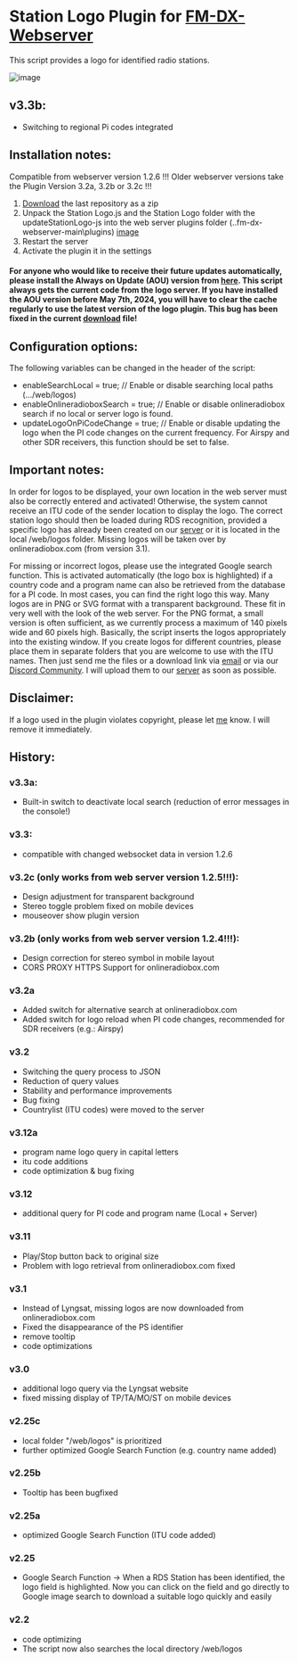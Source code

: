 # Station Logo Plugin for [FM-DX-Webserver](https://github.com/NoobishSVK/fm-dx-webserver)

This script provides a logo for identified radio stations.

![image](https://github.com/user-attachments/assets/4b28bf54-4686-4253-97b8-2929eb67b612)

## v3.3b:
- Switching to regional Pi codes integrated

## Installation notes:

Compatible from webserver version 1.2.6 !!! Older webserver versions take the Plugin Version 3.2a, 3.2b or 3.2c !!!

1. [Download](https://github.com/Highpoint2000/webserver-station-logos/releases) the last repository as a zip
2. Unpack the Station Logo.js and the Station Logo folder with the updateStationLogo-js into the web server plugins folder (..fm-dx-webserver-main\plugins) [image](https://github.com/Highpoint2000/webserver-station-logos/assets/168109804/e0a6fd0e-a70e-4624-9487-b96df144d703)
3. Restart the server
4. Activate the plugin it in the settings

#### For anyone who would like to receive their future updates automatically, please install the Always on Update (AOU) version from [here](https://tef.noobish.eu/logos/scripts/StationLogo_AOU_Version.zip). This script always gets the current code from the logo server. If you have installed the AOU version before May 7th, 2024, you will have to clear the cache regularly to use the latest version of the logo plugin. This bug has been fixed in the current [download](https://tef.noobish.eu/logos/scripts/StationLogo_AOU_Version.zip) file!

## Configuration options:

The following variables can be changed in the header of the script:

- enableSearchLocal = true; // Enable or disable searching local paths (.../web/logos)
- enableOnlineradioboxSearch = true; // Enable or disable onlineradiobox search if no local or server logo is found.
- updateLogoOnPiCodeChange = true; // Enable or disable updating the logo when the PI code changes on the current frequency. For Airspy and other SDR receivers, this function should be set to false.

## Important notes: 

In order for logos to be displayed, your own location in the web server must also be correctly entered and activated! Otherwise, the system cannot receive an ITU code of the sender location to display the logo. The correct station logo should then be loaded during RDS recognition, provided a specific logo has already been created on our [server](https://tef.noobish.eu/logos/logo_preview.html) or it is located in the local /web/logos folder. Missing logos will be taken over by onlineradiobox.com (from version 3.1).

For missing or incorrect logos, please use the integrated Google search function. This is activated automatically (the logo box is highlighted) if a country code and a program name can also be retrieved from the database for a PI code. In most cases, you can find the right logo this way. Many logos are in PNG or SVG format with a transparent background. These fit in very well with the look of the web server. For the PNG format, a small version is often sufficient, as we currently process a maximum of 140 pixels wide and 60 pixels high. Basically, the script inserts the logos appropriately into the existing window. If you create logos for different countries, please place them in separate folders that you are welcome to use with the ITU names. Then just send me the files or a download link via [email](mailto:highpoint2000@googlemail.com) or via our [Discord Community](https://discord.gg/fmdx). I will upload them to our [server](https://tef.noobish.eu/logos/logo_preview.html) as soon as possible.

## Disclaimer: 
If a logo used in the plugin violates copyright, please let [me](mailto:highpoint2000@googlemail.com) know. I will remove it immediately.

## History:

### v3.3a:
- Built-in switch to deactivate local search (reduction of error messages in the console!)

### v3.3:
- compatible with changed websocket data in version 1.2.6

### v3.2c (only works from web server version 1.2.5!!!):
- Design adjustment for transparent background
- Stereo toggle problem fixed on mobile devices
- mouseover show plugin version

### v3.2b (only works from web server version 1.2.4!!!):
- Design correction for stereo symbol in mobile layout
- CORS PROXY HTTPS Support for onlineradiobox.com 

### v3.2a
- Added switch for alternative search at onlineradiobox.com
- Added switch for logo reload when PI code changes, recommended for SDR receivers (e.g.: Airspy)

### v3.2
- Switching the query process to JSON
- Reduction of query values
- Stability and performance improvements
- Bug fixing
- Countrylist (ITU codes) were moved to the server

### v3.12a
- program name logo query in capital letters
- itu code additions
- code optimization & bug fixing

### v3.12
- additional query for PI code and program name (Local + Server)

### v3.11
- Play/Stop button back to original size
- Problem with logo retrieval from onlineradiobox.com fixed

### v3.1
- Instead of Lyngsat, missing logos are now downloaded from onlineradiobox.com
- Fixed the disappearance of the PS identifier
- remove tooltip
- code optimizations

### v3.0
- additional logo query via the Lyngsat website
- fixed missing display of TP/TA/MO/ST on mobile devices

### v2.25c
- local folder "/web/logos" is prioritized
- further optimized Google Search Function (e.g. country name added)

### v2.25b
- Tooltip has been bugfixed

### v2.25a
- optimized Google Search Function (ITU code added)
  
### v2.25
- Google Search Function
  -> When a RDS Station has been identified, the logo field is highlighted. Now you can click on the field and go directly to Google image search to download a suitable logo quickly and easily

### v2.2
- code optimizing
- The script now also searches the local directory /web/logos


